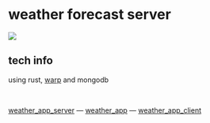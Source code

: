 # weather forecast server

[![](https://tokei.rs/b1/github/MichalUSER/weather_app_server)](https://github.com/MichalUSER/weather_app_server)

## tech info
using rust, [warp](https://github.com/seanmonstar/warp) and mongodb

<br>

<div align="left">

[weather_app_server](https://github.com/MichalUSER/weather_app_server)
— [weather_app](https://github.com/MichalUSER/weather_app)
— [weather_app_client](https://github.com/MichalUSER/weather_app_client)

</div>
